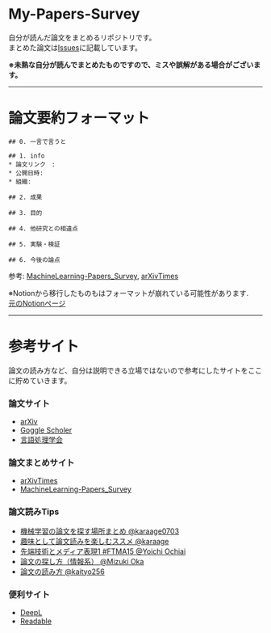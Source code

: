 # My-Papers-Survey

自分が読んだ論文をまとめるリポジトリです。<br>
まとめた論文は[Issues](https://github.com/tsutsumi-ozro/My-Papers-Survey/issues)に記載しています。<br>

**※未熟な自分が読んでまとめたものですので、ミスや誤解がある場合がございます。**

---------------------------------------


# 論文要約フォーマット
```
## 0. 一言で言うと

## 1. info
* 論文リンク　: 
* 公開日時: 
* 組織: 

## 2. 成果

## 3. 目的

## 4. 他研究との相違点

## 5. 実験・検証

## 6. 今後の論点

```
参考: [MachineLearning-Papers_Survey](https://github.com/Yagami360/machine-learning-papers-survey/blob/master/README.md), [arXivTimes](https://github.com/arXivTimes/arXivTimes)<br>

※Notionから移行したものもはフォーマットが崩れている可能性があります.<br>
[元のNotionページ](https://temporal-egret-78a.notion.site/Research-e0bc69dfdd044aa3b6107d616ea01f59)


---------------------------------------

# 参考サイト
論文の読み方など、自分は説明できる立場ではないので参考にしたサイトをここに貯めていきます。<br>

### 論文サイト
* [arXiv](https://arxiv.org/)
* [Goggle Scholer](https://scholar.google.co.jp/schhp?hl=ja&as_sdt=0,5)
* [言語処理学会](https://www.anlp.jp/guide/nenji.html)

### 論文まとめサイト
* [arXivTimes](https://github.com/arXivTimes/arXivTimes)
* [MachineLearning-Papers_Survey](https://github.com/Yagami360/machine-learning-papers-survey)

### 論文読みTips
* [機械学習の論文を探す場所まとめ @karaage0703](https://zenn.dev/karaage0703/articles/46806d77983b8a#%E8%AB%96%E6%96%87%E3%82%92%E8%AA%AD%E3%82%93%E3%81%A7%E3%81%BF%E3%82%8B)
* [趣味として論文読みを楽しむススメ @karaage](https://karaage.hatenadiary.jp/entry/2018/08/13/000000)
* [先端技術とメディア表現1 #FTMA15 @Yoichi Ochiai](https://www.slideshare.net/Ochyai/1-ftma15)
* [論文の探し方（情報系） @Mizuki Oka](https://note.com/mizuki_oka/n/nfd3101bec937)
* [論文の読み方 @kaityo256](https://speakerdeck.com/kaityo256/how-to-survey)

### 便利サイト
* [DeepL](https://www.deepl.com/translator)
* [Readable](https://readable.jp/)















